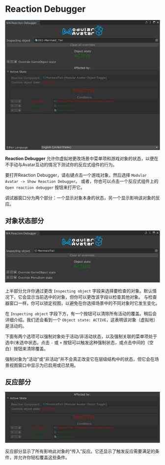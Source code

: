 ﻿---
sidebar_position: 900
---

# Reaction Debugger

![Reaction Debugger](debugger-main-0.png)

**Reaction Debugger** 允许你虚拟地更改场景中菜单项和游戏对象的状态，以便在不手动与Avatar互动的情况下测试你的反应式组件的行为。

要打开Reaction Debugger，请右键点击一个游戏对象，然后选择 `Modular Avatar -> Show Reaction Debugger`。
或者，你也可以点击一个反应式组件上的 `Open reaction debugger` 按钮来打开它。

调试器窗口分为两个部分：一个显示对象本身的状态，另一个显示影响该对象的反应。

## 对象状态部分

![Top section of the debugger](top-section.png)

上半部分允许你通过更改 `Inspecting object` 字段来选择要检查的对象。默认情况下，它会显示当前选中的对象，但你可以更改该字段以检查其他对象。
与检查器窗口一样，你可以锁定视图，以避免在你选择场景中的不同对象时它发生变化。

在 `Inspecting object` 字段下方，有一个按钮可以清除所有活动的覆盖。稍后会详细介绍。我们还会看到一个 `Object state: ACTIVE`，这表明该对象（虚拟地）是活动的。

下面有两个选项可以强制对象处于活动/非活动状态，以及强制关联的菜单项处于选中/未选中状态。点击 `-` 或 `+` 按钮可以触发这种强制状态，或点击中间的（空白）按钮来清除覆盖。

强制对象为“活动”或“非活动”并不会真正改变它在层级结构中的状态，但它会在场景视图窗口中显示为已启用或已禁用。

## 反应部分

![Bottom section of the debugger](bottom-section.png)

反应部分显示了所有影响此对象的“传入”反应。它还显示了触发反应需要满足的条件，并允许你轻松覆盖这些条件。